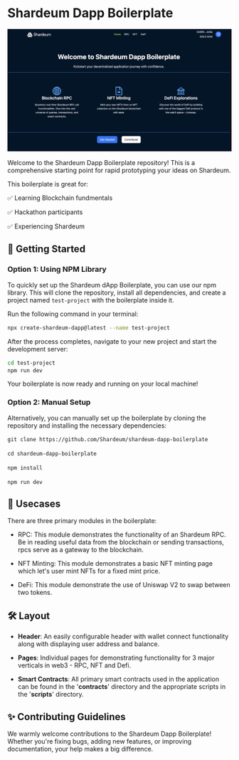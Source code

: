 # Shardeum Dapp Boilerplate

![Homepage](/homepage.png)


Welcome to the Shardeum Dapp Boilerplate repository! This is a comprehensive starting point for rapid prototyping your ideas on Shardeum.

This boilerplate is great for:

✅ Learning Blockchain fundmentals

✅ Hackathon participants

✅ Experiencing Shardeum


## 🚀 Getting Started

### Option 1: Using NPM Library

To quickly set up the Shardeum dApp Boilerplate, you can use our npm library. This will clone the repository, install all dependencies, and create a project named `test-project` with the boilerplate inside it.

Run the following command in your terminal:

```bash
npx create-shardeum-dapp@latest --name test-project
```

After the process completes, navigate to your new project and start the development server:

```bash
cd test-project
npm run dev
```

Your boilerplate is now ready and running on your local machine!

### Option 2: Manual Setup

Alternatively, you can manually set up the boilerplate by cloning the repository and installing the necessary dependencies:

```
git clone https://github.com/Shardeum/shardeum-dapp-boilerplate

cd shardeum-dapp-boilerplate

npm install

npm run dev
```
## 📖 Usecases
There are three primary modules in the boilerplate:

- RPC: This module demonstrates the functionality of an Shardeum RPC. Be in reading useful data from the blockchain or sending transactions, rpcs serve as a gateway to the blockchain.

- NFT Minting: This module demonstrates a basic NFT minting page which let's user mint NFTs for a fixed mint price.

- DeFi: This module demonstrate the use of Uniswap V2 to swap between two tokens.

## 🛠️ Layout

- **Header**: An easily configurable header with wallet connect functionality along with displaying user address and balance.

- **Pages**: Individual pages for demonstrating functionality for 3 major verticals in web3 - RPC, NFT and Defi.

- **Smart Contracts**: All primary smart contracts used in the application can be found in the '**contracts**' directory and the appropriate scripts in the '**scripts**' directory.

## ✨ Contributing Guidelines
We warmly welcome contributions to the Shardeum Dapp Boilerplate! Whether you're fixing bugs, adding new features, or improving documentation, your help makes a big difference. 
